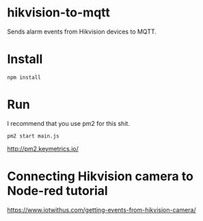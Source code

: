# hikvision-to-mqtt
Sends alarm events from Hikvision devices to MQTT.

# Install
```
npm install
```

# Run
I recommend that you use pm2 for this shit.
```
pm2 start main.js
```

http://pm2.keymetrics.io/

# Connecting Hikvision camera to Node-red tutorial
https://www.iotwithus.com/getting-events-from-hikvision-camera/
